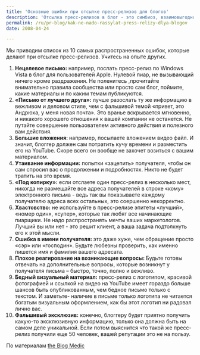 ```yaml
---
title: 'Основные ошибки при отсылке пресс-релизов для блогов'
description: 'Отсылка пресс-релизов в блог - это симбиоз, взаимовыгодное сотрудничество. Блоггер получает интересную новую информацию, вы получаете размещение в электронном СМИ. Взаимное уважение и понимание ряда деталей работы здесь просто необходимо.'
permalink: /ru/pr-blog/kak-ne-nado-rassylat-press-relizy-dlya-blogov
date: 2008-04-24

---
```


Мы приводим список из 10 самых распространенных ошибок, которые делают при отсылке пресс-релизов. Учитесь на опыте других.

<ol>
<li><strong>Нецелевое письмо:</strong> например, послать пресс-релиз по Windows Vista в блог для пользователей Apple. Нулевой пиар, не вызывающий ничего кроме раздражения. Не поленитесь ,прочитайте внимательно правила сообщества или просто сам блог, поймите, какие материалы и по каким темам публикуются.</li>
<li><strong>«Письмо от лучшего друга»:</strong> лучше разослать ту же информацию в вежливом и деловом стиле, чем с фальшивой темой «привет, это Андрюха, у меня новая почта». Это вранье вскрывается мгновенно, и никакого хорошего отношения к вашей компании не останется. Не путайте совершение пользователем активного действия и полезного вам действия.</li>
<li><strong>Большие вложения: </strong>например, посылаете вложением видео файл. И значит, блоггер должен сам потратить кучу времени и разместить его на YouTube. Скоре всего он вообще не захочет возиться с вашим материалом. </li>
<li><strong>Утаивание информации:</strong> попытки «зацепить» получателя, чтобы он сам спросил вас о продолжении и подробностях. Никто не будет тратить на это время. </li>
<li><strong>«Под копирку»:</strong>  если отслаете один пресс-релиз в несколько мест, никогда не размещайте все адреса получателей в строке «кому» электронного письма - ведь так вы показываете каждому получателю адреса всех остальных, это соершенно некорректно. </li>
<li><strong>Хвастовство:</strong> не используйте в пресс-релизе эпитеты «лучший», «номер один», «супер», которые так любят все начинающие пиарщики. Не надо распространять мечты ваших маркетологов. Лучший вы или нет - это решит клиент, а ваша задача подтолкнуть его к этой мысли. </li>
<li><strong>Ошибка в имени получателя: </strong>это даже хуже, чем обращение просто «сэр» или «господин». Будьте любезны проверить, как именно пишется имя и фамилия вашего адресата.</li>
<li><strong>Плохое реагирование на возникающие вопросы: </strong>Будьте готовы отвечать на дополнительные вопросы, которые возникнут у получателя письма – быстро, точно, полно и вежливо. </li>
<li><strong>Бедный визуальный материал:</strong> пресс-релиз с логотипом, красивой фотографией и ссылкой на видео на YouTube имеет гораздо больше шансов быть опубликованным, чем бедное письмо только с текстом. И заметьте-  наличие в письме только логотипа не читается богатым визуальным оформлением, как бы этот логотип ни радовал лично вас.</li>
<li><strong>Фальшивый эксклюзив:</strong> конечно, блоггеру будет приятно получить какую-то эксклюзивную информацию, только она должна быть на самом деле уникальной. Если потом выяснится что такой же пресс-релиз получили еще 50 человек, вашей репутации это не на пользу. </li>
</ol>

По материалам <a href="http://www.theblogmedic.com/public-relations/marketing-ethics-ten-ways-to-piss-off-a-blogger/">the Blog Medic</a>

